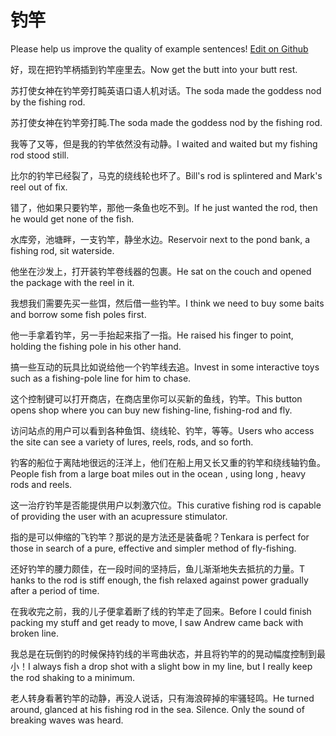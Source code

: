 # 钓竿

Please help us improve the quality of example sentences! [Edit on Github](https://github.com/jiyushe/jiyu-example-sentence-source/blob/main/chinese/diaogan.md)

<p><span class="chinese">好，现在把钓竿柄插到钓竿座里去。</span><span class="english">Now get the butt into your butt rest.</span></p>

<p><span class="chinese">苏打使女神在钓竿旁打盹英语口语人机对话。</span><span class="english">The soda made the goddess nod by the fishing rod.</span></p>

<p><span class="chinese">苏打使女神在钓竿旁打盹.</span><span class="english">The soda made the  goddess nod by the fishing rod.</span></p>

<p><span class="chinese">我等了又等，但是我的钓竿依然没有动静。</span><span class="english">I waited and waited but my fishing rod stood still.</span></p>

<p><span class="chinese">比尔的钓竿已经裂了，马克的绕线轮也坏了。</span><span class="english">Bill's rod is splintered and Mark's reel out of fix.</span></p>

<p><span class="chinese">错了，他如果只要钓竿，那他一条鱼也吃不到。</span><span class="english">If he just wanted the rod, then he would get none of the fish.</span></p>

<p><span class="chinese">水库旁，池塘畔，一支钓竿，静坐水边。</span><span class="english">Reservoir next to the pond bank, a fishing rod, sit waterside.</span></p>

<p><span class="chinese">他坐在沙发上，打开装钓竿卷线器的包裹。</span><span class="english">He sat on the couch and opened the package with the reel in it.</span></p>

<p><span class="chinese">我想我们需要先买一些饵，然后借一些钓竿。</span><span class="english">I think we need to buy some baits and borrow some fish poles first.</span></p>

<p><span class="chinese">他一手拿着钓竿，另一手抬起来指了一指。</span><span class="english">He raised his finger to point, holding the fishing pole in his other hand.</span></p>

<p><span class="chinese">搞一些互动的玩具比如说给他一个钓竿线去追。</span><span class="english">Invest in some interactive toys such as a fishing-pole line for him to chase.</span></p>

<p><span class="chinese">这个控制键可以打开商店，在商店里你可以买新的鱼线，钓竿。</span><span class="english">This button opens shop where you can buy new fishing-line, fishing-rod and fly.</span></p>

<p><span class="chinese">访问站点的用户可以看到各种鱼饵、绕线轮、钓竿，等等。</span><span class="english">Users who access the site can see a variety of lures, reels, rods, and so forth.</span></p>

<p><span class="chinese">钓客的船位于离陆地很远的汪洋上，他们在船上用又长又重的钓竿和绕线轴钓鱼。</span><span class="english">People fish from a large boat miles out in the ocean , using long , heavy rods and reels.</span></p>

<p><span class="chinese">这一治疗钓竿是否能提供用户以刺激穴位。</span><span class="english">This curative fishing rod is capable of providing the user with an acupressure stimulator.</span></p>

<p><span class="chinese">指的是可以伸缩的飞钓竿？那说的是方法还是装备呢？</span><span class="english">Tenkara is perfect for those in search of a pure, effective and simpler method of fly-fishing.</span></p>

<p><span class="chinese">还好钓竿的腰力颇佳，在一段时间的坚持后，鱼儿渐渐地失去抵抗的力量。</span><span class="english">T hanks to the rod is stiff enough, the fish relaxed against power gradually after a period of time.</span></p>

<p><span class="chinese">在我收完之前，我的儿子便拿着断了线的钓竿走了回来。</span><span class="english">Before I could finish packing my stuff and get ready to move, I saw Andrew came back with broken line.</span></p>

<p><span class="chinese">我总是在玩倒钓的时候保持钓线的半弯曲状态，并且将钓竿的的晃动幅度控制到最小！</span><span class="english">I always fish a drop shot with a slight bow in my line, but I really keep the rod shaking to a minimum.</span></p>

<p><span class="chinese">老人转身看著钓竿的动静，再没人说话，只有海浪碎掉的牢骚轻鸣。</span><span class="english">He turned around, glanced at his fishing rod in the sea. Silence. Only the sound of breaking waves was heard.</span></p>

